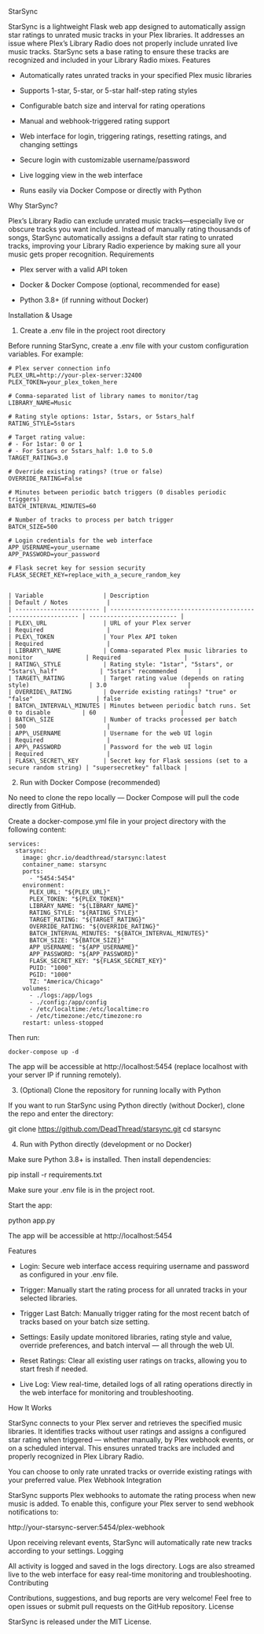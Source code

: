 StarSync

StarSync is a lightweight Flask web app designed to automatically assign star ratings to unrated music tracks in your Plex libraries. It addresses an issue where Plex’s Library Radio does not properly include unrated live music tracks. StarSync sets a base rating to ensure these tracks are recognized and included in your Library Radio mixes.
Features

- Automatically rates unrated tracks in your specified Plex music libraries

- Supports 1-star, 5-star, or 5-star half-step rating styles

- Configurable batch size and interval for rating operations

- Manual and webhook-triggered rating support

- Web interface for login, triggering ratings, resetting ratings, and changing settings

- Secure login with customizable username/password

- Live logging view in the web interface

- Runs easily via Docker Compose or directly with Python

Why StarSync?

Plex’s Library Radio can exclude unrated music tracks—especially live or obscure tracks you want included. Instead of manually rating thousands of songs, StarSync automatically assigns a default star rating to unrated tracks, improving your Library Radio experience by making sure all your music gets proper recognition.
Requirements

- Plex server with a valid API token

- Docker & Docker Compose (optional, recommended for ease)

- Python 3.8+ (if running without Docker)

Installation & Usage
1. Create a .env file in the project root directory

Before running StarSync, create a .env file with your custom configuration variables. For example:

    # Plex server connection info
    PLEX_URL=http://your-plex-server:32400
    PLEX_TOKEN=your_plex_token_here
    
    # Comma-separated list of library names to monitor/tag
    LIBRARY_NAME=Music
    
    # Rating style options: 1star, 5stars, or 5stars_half
    RATING_STYLE=5stars
    
    # Target rating value:
    # - For 1star: 0 or 1
    # - For 5stars or 5stars_half: 1.0 to 5.0
    TARGET_RATING=3.0
    
    # Override existing ratings? (true or false)
    OVERRIDE_RATING=False
    
    # Minutes between periodic batch triggers (0 disables periodic triggers)
    BATCH_INTERVAL_MINUTES=60
    
    # Number of tracks to process per batch trigger
    BATCH_SIZE=500
    
    # Login credentials for the web interface
    APP_USERNAME=your_username
    APP_PASSWORD=your_password
    
    # Flask secret key for session security
    FLASK_SECRET_KEY=replace_with_a_secure_random_key


    | Variable                 | Description                                                   | Default / Notes           |
    | ------------------------ | ------------------------------------------------------------- | ------------------------- |
    | PLEX\_URL                | URL of your Plex server                                       | Required                  |
    | PLEX\_TOKEN              | Your Plex API token                                           | Required                  |
    | LIBRARY\_NAME            | Comma-separated Plex music libraries to monitor               | Required                  |
    | RATING\_STYLE            | Rating style: "1star", "5stars", or "5stars\_half"            | "5stars" recommended      |
    | TARGET\_RATING           | Target rating value (depends on rating style)                 | 3.0                       |
    | OVERRIDE\_RATING         | Override existing ratings? "true" or "false"                  | false                     |
    | BATCH\_INTERVAL\_MINUTES | Minutes between periodic batch runs. Set 0 to disable         | 60                        |
    | BATCH\_SIZE              | Number of tracks processed per batch                          | 500                       |
    | APP\_USERNAME            | Username for the web UI login                                 | Required                  |
    | APP\_PASSWORD            | Password for the web UI login                                 | Required                  |
    | FLASK\_SECRET\_KEY       | Secret key for Flask sessions (set to a secure random string) | "supersecretkey" fallback |

    
2. Run with Docker Compose (recommended)

No need to clone the repo locally — Docker Compose will pull the code directly from GitHub.

Create a docker-compose.yml file in your project directory with the following content:

    services:
      starsync:
        image: ghcr.io/deadthread/starsync:latest
        container_name: starsync
        ports:
          - "5454:5454"
        environment:
          PLEX_URL: "${PLEX_URL}"
          PLEX_TOKEN: "${PLEX_TOKEN}"
          LIBRARY_NAME: "${LIBRARY_NAME}"
          RATING_STYLE: "${RATING_STYLE}"
          TARGET_RATING: "${TARGET_RATING}"
          OVERRIDE_RATING: "${OVERRIDE_RATING}"
          BATCH_INTERVAL_MINUTES: "${BATCH_INTERVAL_MINUTES}"
          BATCH_SIZE: "${BATCH_SIZE}"
          APP_USERNAME: "${APP_USERNAME}"
          APP_PASSWORD: "${APP_PASSWORD}"
          FLASK_SECRET_KEY: "${FLASK_SECRET_KEY}"
          PUID: "1000"
          PGID: "1000"
          TZ: "America/Chicago"
        volumes:
          - ./logs:/app/logs  
          - ./config:/app/config
          - /etc/localtime:/etc/localtime:ro
          - /etc/timezone:/etc/timezone:ro
        restart: unless-stopped

Then run:

    docker-compose up -d

The app will be accessible at http://localhost:5454 (replace localhost with your server IP if running remotely).

3. (Optional) Clone the repository for running locally with Python

If you want to run StarSync using Python directly (without Docker), clone the repo and enter the directory:

git clone https://github.com/DeadThread/starsync.git
cd starsync

4. Run with Python directly (development or no Docker)

Make sure Python 3.8+ is installed. Then install dependencies:

pip install -r requirements.txt

Make sure your .env file is in the project root.

Start the app:

python app.py

The app will be accessible at http://localhost:5454



Features

- Login: Secure web interface access requiring username and password as configured in your .env file.

- Trigger: Manually start the rating process for all unrated tracks in your selected libraries.

- Trigger Last Batch: Manually trigger rating for the most recent batch of tracks based on your batch size setting.

- Settings: Easily update monitored libraries, rating style and value, override preferences, and batch interval — all through the web UI.

- Reset Ratings: Clear all existing user ratings on tracks, allowing you to start fresh if needed.

- Live Log: View real-time, detailed logs of all rating operations directly in the web interface for monitoring and troubleshooting.

How It Works

StarSync connects to your Plex server and retrieves the specified music libraries. It identifies tracks without user ratings and assigns a configured star rating when triggered — whether manually, by Plex webhook events, or on a scheduled interval. This ensures unrated tracks are included and properly recognized in Plex Library Radio.

You can choose to only rate unrated tracks or override existing ratings with your preferred value.
Plex Webhook Integration

StarSync supports Plex webhooks to automate the rating process when new music is added. To enable this, configure your Plex server to send webhook notifications to:

http://your-starsync-server:5454/plex-webhook

Upon receiving relevant events, StarSync will automatically rate new tracks according to your settings.
Logging

All activity is logged and saved in the logs directory. Logs are also streamed live to the web interface for easy real-time monitoring and troubleshooting.
Contributing

Contributions, suggestions, and bug reports are very welcome! Feel free to open issues or submit pull requests on the GitHub repository.
License

StarSync is released under the MIT License.
